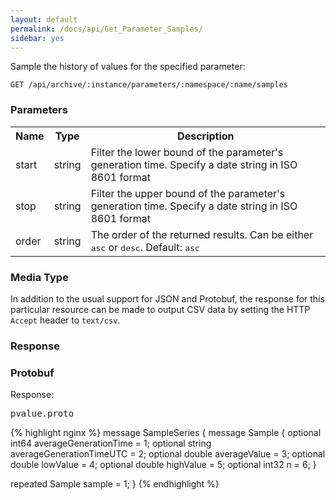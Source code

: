 ```yaml
---
layout: default
permalink: /docs/api/Get_Parameter_Samples/
sidebar: yes
---
```


Sample the history of values for the specified parameter:

    GET /api/archive/:instance/parameters/:namespace/:name/samples


### Parameters

<table class="inline">
    <tr>
        <th>Name</th>
        <th>Type</th>
        <th>Description</th>
    </tr>
    <tr>
        <td class="code">start</td>
        <td class="code">string</td>
        <td>Filter the lower bound of the parameter's generation time. Specify a date string in ISO 8601 format</td>
    </tr>
    <tr>
        <td class="code">stop</td>
        <td class="code">string</td>
        <td>Filter the upper bound of the parameter's generation time. Specify a date string in ISO 8601 format</td>
    </tr>
    <tr>
        <td class="code">order</td>
        <td class="code">string</td>
        <td>The order of the returned results. Can be either <tt>asc</tt> or <tt>desc</tt>. Default: <tt>asc</tt></td>
    </tr>
</table>
 

### Media Type

In addition to the usual support for JSON and Protobuf, the response for this particular resource can be made to output CSV data by setting the HTTP `Accept` header to `text/csv`.


### Response

### Protobuf

Response:

<pre class="header">pvalue.proto</pre>
{% highlight nginx %}
message SampleSeries {
  message Sample {
    optional int64 averageGenerationTime = 1;
    optional string averageGenerationTimeUTC = 2;
    optional double averageValue = 3;
    optional double lowValue = 4;
    optional double highValue = 5;
    optional int32 n = 6;
  }

  repeated Sample sample = 1;
}
{% endhighlight %}
